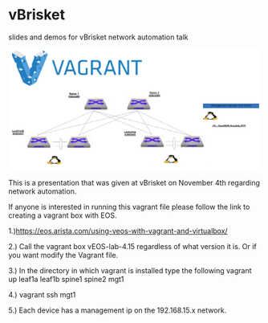 # vBrisket
slides and demos for vBrisket network automation talk 


![Alt text](environment.png?raw=true "Optional Title")

This is a presentation that was given at vBrisket on November 4th regarding network automation.

If anyone is interested in running this vagrant file please follow the link to creating a vagrant box with EOS.

1.)https://eos.arista.com/using-veos-with-vagrant-and-virtualbox/

2.) Call the vagrant box vEOS-lab-4.15 regardless of what version it is.  Or if you want modify the Vagrant file.

3.) In the directory in which vagrant is installed type the following vagrant up leaf1a leaf1b spine1 spine2 mgt1

4.) vagrant ssh mgt1 

5.) Each device has a management ip on the 192.168.15.x network. 
